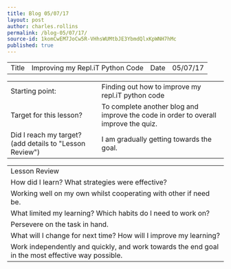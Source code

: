 ```yaml
---
title: Blog 05/07/17
layout: post
author: charles.rollins
permalink: /blog-05/07/17/
source-id: 1komCwEM7JoCw5R-VHhsWUMtbJE3YbmdQlxKpWNH7hMc
published: true
---
```

<table>
  <tr>
    <td>Title</td>
    <td>Improving my Repl.iT Python Code</td>
    <td>Date</td>
    <td>05/07/17</td>
  </tr>
</table>


<table>
  <tr>
    <td>Starting point:</td>
    <td>Finding out how to improve my repl.iT python code</td>
  </tr>
  <tr>
    <td>Target for this lesson?</td>
    <td>To complete another blog and improve the code in order to overall improve the quiz.</td>
  </tr>
  <tr>
    <td>Did I reach my target?
(add details to "Lesson Review")</td>
    <td> I am gradually getting towards the goal.</td>
  </tr>
</table>


<table>
  <tr>
    <td>Lesson Review</td>
  </tr>
  <tr>
    <td>How did I learn? What strategies were effective?</td>
  </tr>
  <tr>
    <td>Working well on my own whilst cooperating with other if need be.</td>
  </tr>
  <tr>
    <td>What limited my learning? Which habits do I need to work on?</td>
  </tr>
  <tr>
    <td>Persevere on the task in hand.</td>
  </tr>
  <tr>
    <td>What will I change for next time? How will I improve my learning?</td>
  </tr>
  <tr>
    <td>Work independently and quickly, and work towards the end goal in the most effective way possible.</td>
  </tr>
</table>


